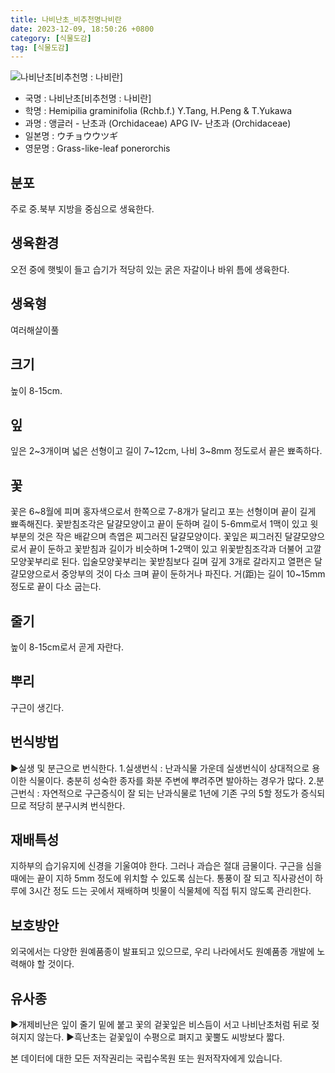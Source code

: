 ```yaml
---
title: 나비난초_비추천명나비란
date: 2023-12-09, 18:50:26 +0800
category: [식물도감]
tag: [식물도감]
---
```




![나비난초[비추천명 : 나비란]](http://www.nature.go.kr/fileUpload/plants/basic/Orchidaceae/Orchis/30599/1_th2.JPG)
- 국명 : 나비난초[비추천명 : 나비란]
- 학명 : Hemipilia graminifolia (Rchb.f.) Y.Tang, H.Peng & T.Yukawa
- 과명 : 앵글러 - 난초과 (Orchidaceae) APG Ⅳ- 난초과 (Orchidaceae)
- 일본명 : ウチョウウツギ
- 영문명 : Grass-like-leaf ponerorchis


## 분포
주로 중.북부 지방을 중심으로 생육한다.
## 생육환경
오전 중에 햇빛이 들고 습기가 적당히 있는 굵은 자갈이나 바위 틈에 생육한다.
## 생육형
여러해살이풀
## 크기
높이 8-15cm.
## 잎
잎은 2~3개이며 넓은 선형이고 길이 7~12cm, 나비 3~8mm 정도로서 끝은 뾰족하다.
## 꽃
꽃은 6~8월에 피며 홍자색으로서 한쪽으로 7-8개가 달리고 포는 선형이며 끝이 길게 뾰족해진다. 꽃받침조각은 달걀모양이고 끝이 둔하며 길이 5-6mm로서 1맥이 있고 윗부분의 것은 작은 배같으며 측엽은 찌그러진 달걀모양이다. 꽃잎은 찌그러진 달걀모양으로서 끝이 둔하고 꽃받침과 길이가 비슷하며 1-2맥이 있고 위꽃받침조각과 더불어 고깔모양꽃부리로 된다. 입술모양꽃부리는 꽃받침보다 길며 깊게 3개로 갈라지고 열편은 달걀모양으로서 중앙부의 것이 다소 크며 끝이 둔하거나 파진다. 거(距)는 길이 10~15mm 정도로 끝이 다소 굽는다.
## 줄기
높이 8-15cm로서 곧게 자란다.
## 뿌리
구근이 생긴다.
## 번식방법
▶실생 및 분근으로 번식한다. 1.실생번식 : 난과식물 가운데 실생번식이 상대적으로 용이한 식물이다. 충분히 성숙한 종자를 화분 주변에 뿌려주면 발아하는 경우가 많다. 2.분근번식 : 자연적으로 구근증식이 잘 되는 난과식물로 1년에 기존 구의 5할 정도가 증식되므로 적당히 분구시켜 번식한다.
## 재배특성
지하부의 습기유지에 신경을 기울여야 한다. 그러나 과습은 절대 금물이다. 구근을 심을 때에는 끝이 지하 5mm 정도에 위치할 수 있도록 심는다. 통풍이 잘 되고 직사광선이 하루에 3시간 정도 드는 곳에서 재배하며 빗물이 식물체에 직접 튀지 않도록 관리한다.
## 보호방안
외국에서는 다양한 원예품종이 발표되고 있으므로, 우리 나라에서도 원예품종 개발에 노력해야 할 것이다.
## 유사종
▶개제비난은 잎이 줄기 밑에 붙고 꽃의 겉꽃잎은 비스듬이 서고 나비난초처럼 뒤로 젖혀지지 않는다.▶흑난초는 겉꽃잎이 수평으로 펴지고 꽃뿔도 씨방보다 짧다.






본 데이터에 대한 모든 저작권리는 국립수목원 또는 원저작자에게 있습니다.
